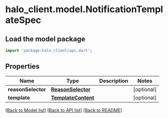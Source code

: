 # halo_client.model.NotificationTemplateSpec

## Load the model package
```dart
import 'package:halo_client/api.dart';
```

## Properties
Name | Type | Description | Notes
------------ | ------------- | ------------- | -------------
**reasonSelector** | [**ReasonSelector**](ReasonSelector.md) |  | [optional] 
**template** | [**TemplateContent**](TemplateContent.md) |  | [optional] 

[[Back to Model list]](../README.md#documentation-for-models) [[Back to API list]](../README.md#documentation-for-api-endpoints) [[Back to README]](../README.md)


